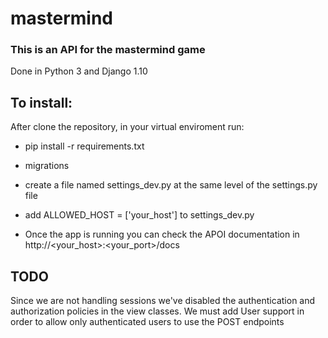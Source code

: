 # mastermind

### This is an API for the mastermind game

Done in Python 3 and Django 1.10

## To install:

After clone the repository, in your virtual enviroment run:

- pip install -r requirements.txt

- migrations

- create a file named settings_dev.py at the same level of the settings.py file

- add ALLOWED_HOST = ['your_host'] to settings_dev.py

- Once the app is running you can check the APOI documentation in http://<your_host>:<your_port>/docs

## TODO

Since we are not handling sessions we've disabled the authentication and authorization policies 
in the view classes. We must add User support in order to allow only authenticated users to use the POST endpoints 

